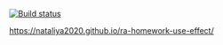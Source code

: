 [![Build status](https://ci.appveyor.com/api/projects/status/y8868rcs3nyl9d3q?svg=true)](https://ci.appveyor.com/project/Nataliya2020/ra-homework-use-effect)

https://nataliya2020.github.io/ra-homework-use-effect/
